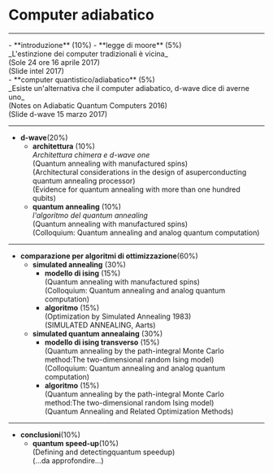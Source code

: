 # Computer adiabatico
<hr>
- **introduzione** (10%)
  - **legge di moore** (5%)<br>
    _L'estinzione dei computer tradizionali è vicina_<br>
    (Sole 24 ore 16 aprile 2017)<br>
    (Slide intel 2017)<br>
  - **computer quantistico/adiabatico** (5%)<br>
    _Esiste un'alternativa che il computer adiabatico, d-wave dice di averne uno_<br>
    (Notes on Adiabatic Quantum Computers 2016)<br>
    (Slide d-wave 15 marzo 2017)<br>

<hr>

- **d-wave**(20%)
  - **architettura** (10%)<br>
    _Architettura chimera e d-wave one_<br>
    (Quantum annealing with manufactured spins)<br>
    (Architectural considerations in the design of asuperconducting quantum annealing processor)<br>
    (Evidence for quantum annealing with more than one hundred qubits)<br>
  - **quantum annealing** (10%)<br>
    _l'algoritmo del quantum annealing_<br>
    (Quantum annealing with manufactured spins)<br>
    (Colloquium: Quantum annealing and analog quantum computation)<br>

<hr>

- **comparazione per algoritmi di ottimizzazione**(60%)
  - **simulated annealing** (30%)
    - **modello di ising** (15%)<br>
      (Quantum annealing with manufactured spins)<br>
      (Colloquium: Quantum annealing and analog quantum computation)<br>
    - **algoritmo** (15%)<br>
      (Optimization by Simulated Annealing 1983)<br>
      (SIMULATED  ANNEALING, Aarts)<br>
  - **simulated quantum annealaing** (30%)
    - **modello di ising transverso** (15%)<br>
      (Quantum annealing by the path-integral Monte Carlo method:The two-dimensional random Ising model)<br>
      (Colloquium: Quantum annealing and analog quantum computation)<br>
    - **algoritmo** (15%)<br>
      (Quantum annealing by the path-integral Monte Carlo method:The two-dimensional random Ising model)<br>
      (Quantum Annealing and Related Optimization Methods)<br>

<hr>

- **conclusioni**(10%)
  - **quantum speed-up**(10%)<br>
    (Defining and detectingquantum speedup)<br>
    (...da approfondire...)<br>
